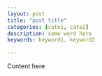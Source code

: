 ```yaml
---
layout: post
title: "post title"
categories: [cate1, cate2]
description: some word here
keywords: keyword1, keyword2

---
```


Content here

